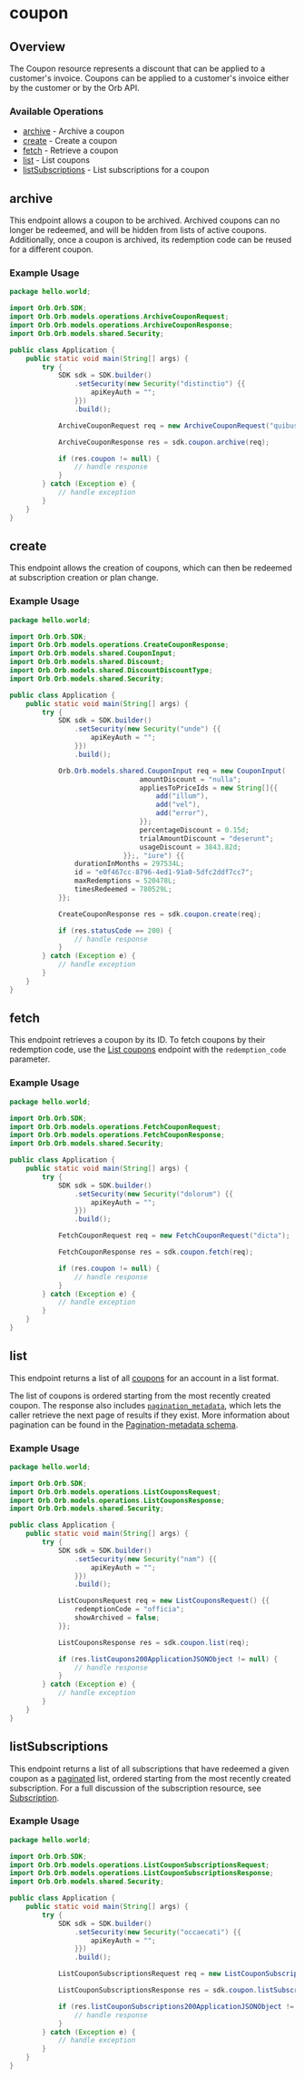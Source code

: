 # coupon

## Overview

The Coupon resource represents a discount that can be applied to a customer's invoice. Coupons can be applied to a customer's invoice either by the customer or by the Orb API.

### Available Operations

* [archive](#archive) - Archive a coupon
* [create](#create) - Create a coupon
* [fetch](#fetch) - Retrieve a coupon
* [list](#list) - List coupons
* [listSubscriptions](#listsubscriptions) - List subscriptions for a coupon

## archive

This endpoint allows a coupon to be archived. Archived coupons can no longer be redeemed, and will be hidden from lists of active coupons. Additionally, once a coupon is archived, its redemption code can be reused for a different coupon.

### Example Usage

```java
package hello.world;

import Orb.Orb.SDK;
import Orb.Orb.models.operations.ArchiveCouponRequest;
import Orb.Orb.models.operations.ArchiveCouponResponse;
import Orb.Orb.models.shared.Security;

public class Application {
    public static void main(String[] args) {
        try {
            SDK sdk = SDK.builder()
                .setSecurity(new Security("distinctio") {{
                    apiKeyAuth = "";
                }})
                .build();

            ArchiveCouponRequest req = new ArchiveCouponRequest("quibusdam");            

            ArchiveCouponResponse res = sdk.coupon.archive(req);

            if (res.coupon != null) {
                // handle response
            }
        } catch (Exception e) {
            // handle exception
        }
    }
}
```

## create

This endpoint allows the creation of coupons, which can then be redeemed at subscription creation or plan change.

### Example Usage

```java
package hello.world;

import Orb.Orb.SDK;
import Orb.Orb.models.operations.CreateCouponResponse;
import Orb.Orb.models.shared.CouponInput;
import Orb.Orb.models.shared.Discount;
import Orb.Orb.models.shared.DiscountDiscountType;
import Orb.Orb.models.shared.Security;

public class Application {
    public static void main(String[] args) {
        try {
            SDK sdk = SDK.builder()
                .setSecurity(new Security("unde") {{
                    apiKeyAuth = "";
                }})
                .build();

            Orb.Orb.models.shared.CouponInput req = new CouponInput(                new Discount(DiscountDiscountType.PERCENTAGE) {{
                                amountDiscount = "nulla";
                                appliesToPriceIds = new String[]{{
                                    add("illum"),
                                    add("vel"),
                                    add("error"),
                                }};
                                percentageDiscount = 0.15d;
                                trialAmountDiscount = "deserunt";
                                usageDiscount = 3843.82d;
                            }};, "iure") {{
                durationInMonths = 297534L;
                id = "e0f467cc-8796-4ed1-91a0-5dfc2ddf7cc7";
                maxRedemptions = 520478L;
                timesRedeemed = 780529L;
            }};            

            CreateCouponResponse res = sdk.coupon.create(req);

            if (res.statusCode == 200) {
                // handle response
            }
        } catch (Exception e) {
            // handle exception
        }
    }
}
```

## fetch

This endpoint retrieves a coupon by its ID. To fetch coupons by their redemption code, use the [List coupons](list-coupons) endpoint with the `redemption_code` parameter.

### Example Usage

```java
package hello.world;

import Orb.Orb.SDK;
import Orb.Orb.models.operations.FetchCouponRequest;
import Orb.Orb.models.operations.FetchCouponResponse;
import Orb.Orb.models.shared.Security;

public class Application {
    public static void main(String[] args) {
        try {
            SDK sdk = SDK.builder()
                .setSecurity(new Security("dolorum") {{
                    apiKeyAuth = "";
                }})
                .build();

            FetchCouponRequest req = new FetchCouponRequest("dicta");            

            FetchCouponResponse res = sdk.coupon.fetch(req);

            if (res.coupon != null) {
                // handle response
            }
        } catch (Exception e) {
            // handle exception
        }
    }
}
```

## list

This endpoint returns a list of all [coupons](../reference/Orb-API.json/components/schemas/Coupon) for an account in a list format. 

The list of coupons is ordered starting from the most recently created coupon. The response also includes [`pagination_metadata`](../api/pagination), which lets the caller retrieve the next page of results if they exist. More information about pagination can be found in the [Pagination-metadata schema](../reference/Orb-API.json/components/schemas/Pagination-metadata).

### Example Usage

```java
package hello.world;

import Orb.Orb.SDK;
import Orb.Orb.models.operations.ListCouponsRequest;
import Orb.Orb.models.operations.ListCouponsResponse;
import Orb.Orb.models.shared.Security;

public class Application {
    public static void main(String[] args) {
        try {
            SDK sdk = SDK.builder()
                .setSecurity(new Security("nam") {{
                    apiKeyAuth = "";
                }})
                .build();

            ListCouponsRequest req = new ListCouponsRequest() {{
                redemptionCode = "officia";
                showArchived = false;
            }};            

            ListCouponsResponse res = sdk.coupon.list(req);

            if (res.listCoupons200ApplicationJSONObject != null) {
                // handle response
            }
        } catch (Exception e) {
            // handle exception
        }
    }
}
```

## listSubscriptions

This endpoint returns a list of all subscriptions that have redeemed a given coupon as a [paginated](../api/pagination) list, ordered starting from the most recently created subscription. For a full discussion of the subscription resource, see [Subscription](../reference/Orb-API.json/components/schemas/Subscription).

### Example Usage

```java
package hello.world;

import Orb.Orb.SDK;
import Orb.Orb.models.operations.ListCouponSubscriptionsRequest;
import Orb.Orb.models.operations.ListCouponSubscriptionsResponse;
import Orb.Orb.models.shared.Security;

public class Application {
    public static void main(String[] args) {
        try {
            SDK sdk = SDK.builder()
                .setSecurity(new Security("occaecati") {{
                    apiKeyAuth = "";
                }})
                .build();

            ListCouponSubscriptionsRequest req = new ListCouponSubscriptionsRequest("fugit");            

            ListCouponSubscriptionsResponse res = sdk.coupon.listSubscriptions(req);

            if (res.listCouponSubscriptions200ApplicationJSONObject != null) {
                // handle response
            }
        } catch (Exception e) {
            // handle exception
        }
    }
}
```
